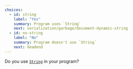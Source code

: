 ```yaml
---
choices:
  - id: string
    label: "Yes"
    summary: Program uses `String`
    next: serialization/garbage/document-dynamic-string
  - id: no-string
    label: "No"
    summary: Program doesn't use `String`
    next: deadend
---
```


Do you use [`String`](https://www.arduino.cc/reference/en/language/variables/data-types/stringobject/) in your program?